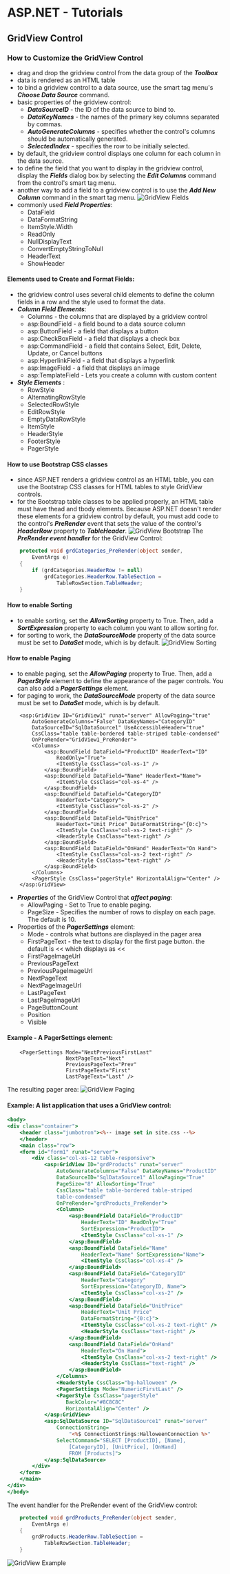 # ASP.NET - Tutorials


## GridView Control

### How to Customize the GridView Control
- drag and drop the gridview control from the data group of the ***Toolbox***
- data is rendered as an HTML table
- to bind a gridview control to a data source, use the smart tag menu's ***Choose Data Source*** command.
- basic properties of the gridview control:
  - ***DataSourceID*** - the ID of the data source to bind to.
  - ***DataKeyNames*** - the names of the primary key columns separated by commas.
  - ***AutoGenerateColumns*** - specifies whether the control's columns should be automatically generated.
  - ***SelectedIndex*** - specifies the row to be initially selected.
- by default, the gridview control displays one column for each column in the data source.
- to define the field that you want to display in the gridview control, display the ***Fields*** dialog box by selecting the ***Edit Columns*** command from the control's smart tag menu. 
- another way to add a field to a gridview control is to use the ***Add New Column*** command in the smart tag menu.
![GridView Fields](Images/gridviewImg1.png)
- commonly used ***Field Properties***:
  - DataField
  - DataFormatString
  - ItemStyle.Width
  - ReadOnly
  - NullDisplayText
  - ConvertEmptyStringToNull
  - HeaderText
  - ShowHeader
#### Elements used to Create and Format Fields:
- the gridview control uses several child elements to define the column fields in a row and the style used to format the data.
- ***Column Field Elements***:
  - Columns - the columns that are displayed by a gridview control
  - asp:BoundField - a field bound to a data source column
  - asp:ButtonField - a field that displays a button
  - asp:CheckBoxField - a field that displays a check box
  - asp:CommandField - a field that contains Select, Edit, Delete, Update, or Cancel buttons
  - asp:HyperlinkField - a field that displays a hyperlink
  - asp:ImageField - a field that displays an image
  - asp:TemplateField - Lets you create a column with custom content
- ***Style Elements*** :
  - RowStyle 
  - AlternatingRowStyle
  - SelectedRowStyle
  - EditRowStyle
  - EmptyDataRowStyle
  - ItemStyle
  - HeaderStyle
  - FooterStyle
  - PagerStyle
#### How to use Bootstrap CSS classes
- since ASP.NET renders a gridview control as an HTML table, you can use the Bootstrap CSS classes for HTML tables to style GridView controls.
- for the Bootstrap table classes to be applied properly, an HTML table must have thead and tbody elements. Because ASP.NET doesn't render these elements for a gridview control by default, you must add code to the control's ***PreRender*** event that sets the value of the control's ***HeaderRow*** property to ***TableHeader***.
![GridView Bootstrap](Images/gridviewImg2.png)
The ***PreRender event handler*** for the GridView Control:  
```C#
	protected void grdCategories_PreRender(object sender,
		EventArgs e)
	{
		if (grdCategories.HeaderRow != null)
			grdCategories.HeaderRow.TableSection =
				TableRowSection.TableHeader;
	}
```
#### How to enable Sorting
- to enable sorting, set the ***AllowSorting*** property to True. Then, add a ***SortExpression*** property to each column you want to allow sorting for. 
- for sorting to work, the ***DataSourceMode*** property of the data source must be set to ***DataSet*** mode, which is by default.
![GridView Sorting](Images/gridviewImg3.png)
#### How to enable Paging
- to enable paging, set the ***AllowPaging*** property to True. Then, add a ***PagerStyle*** element to define the appearance of the pager controls. You can also add a ***PagerSettings*** element.
- for paging to work, the ***DataSourceMode*** property of the data source must be set to ***DataSet*** mode, which is by default.  
```ASP.NET
	<asp:GridView ID="GridView1" runat="server" AllowPaging="true"
		AutoGenerateColumns="False" DataKeyNames="CategoryID"
		DataSourceID="SqlDataSource1" UseAccessibleHeader="true" 
		CssClass="table table-bordered table-striped table-condensed"
		OnPreRender="GridView1_PreRender">
		<Columns>
			<asp:BoundField DataField="ProductID" HeaderText="ID" 
				ReadOnly="True">
				<ItemStyle CssClass="col-xs-1" />
			</asp:BoundField>
			<asp:BoundField DataField="Name" HeaderText="Name">
				<ItemStyle CssClass="col-xs-4" />
			</asp:BoundField>
			<asp:BoundField DataField="CategoryID"
				HeaderText="Category"> 
				<ItemStyle CssClass="col-xs-2" />
			</asp:BoundField>
			<asp:BoundField DataField="UnitPrice"
				HeaderText="Unit Price" DataFormatString="{0:c}">
				<ItemStyle CssClass="col-xs-2 text-right" /> 
				<HeaderStyle CssClass="text-right" />
			</asp:BoundField>
			<asp:BoundField DataField="OnHand" HeaderText="On Hand"> 
				<ItemStyle CssClass="col-xs-2 text-right" />
				<HeaderStyle CssClass="text-right" />
			</asp:BoundField>
		</Columns>
		<PagerStyle CssClass="pagerStyle" HorizontalAlign="Center" />
	</asp:GridView>
```
- ***Properties*** of the GridView Control that ***affect paging***:
  - AllowPaging - Set to True to enable paging.
  - PageSize - Specifies the number of rows to display on each page. The default is 10. 
- Properties of the ***PagerSettings*** element:
  - Mode - controls what buttons are displayed in the pager area
  - FirstPageText - the text to display for the first page button. the default is &lt;&lt; which displays as <<
  - FirstPageImageUrl 
  - PreviousPageText
  - PreviousPageImageUrl
  - NextPageText
  - NextPageImageUrl
  - LastPageText
  - LastPageImageUrl
  - PageButtonCount
  - Position
  - Visible
#### Example - A PagerSettings element:
```ASP.NET
	<PagerSettings Mode="NextPreviousFirstLast" 
				   NextPageText="Next"
				   PreviousPageText="Prev"
				   FirstPageText="First"
				   LastPageText="Last" />
```  
The resulting pager area:
![GridView Paging](Images/gridviewImg4.png)
#### Example: A list application that uses a GridView control:
```ASP
<body>
<div class="container">
	<header class="jumbotron"><%-- image set in site.css --%>
	</header>
	<main class="row">
	<form id="form1" runat="server">
		<div class="col-xs-12 table-responsive">
			<asp:GridView ID="grdProducts" runat="server" 
				AutoGenerateColumns="False" DataKeyNames="ProductID" 
				DataSourceID="SqlDataSource1" AllowPaging="True"
				PageSize="8" AllowSorting="True" 
				CssClass="table table-bordered table-striped
				table-condensed" 
				OnPreRender="grdProducts_PreRender">
				<Columns>
					<asp:BoundField DataField="ProductID"
						HeaderText="ID" ReadOnly="True"
						SortExpression="ProductID">
						<ItemStyle CssClass="col-xs-1" />
					</asp:BoundField>
					<asp:BoundField DataField="Name"
						HeaderText="Name" SortExpression="Name">
						<ItemStyle CssClass="col-xs-4" />
					</asp:BoundField>
					<asp:BoundField DataField="CategoryID"
						HeaderText="Category"
						SortExpression="CategoryID, Name">
						<ItemStyle CssClass="col-xs-2" />
					</asp:BoundField>
					<asp:BoundField DataField="UnitPrice"
						HeaderText="Unit Price"
						DataFormatString="{0:c}">
						<ItemStyle CssClass="col-xs-2 text-right" />
						<HeaderStyle CssClass="text-right" />
					</asp:BoundField>
					<asp:BoundField DataField="OnHand"
						HeaderText="On Hand">
						<ItemStyle CssClass="col-xs-2 text-right" />
						<HeaderStyle CssClass="text-right" />
					</asp:BoundField>
				</Columns>
				<HeaderStyle CssClass="bg-halloween" />
				<PagerSettings Mode="NumericFirstLast" />
				<PagerStyle CssClass="pagerStyle"
				   BackColor="#8C8C8C"
				   HorizontalAlign="Center" />
			</asp:GridView>
			<asp:SqlDataSource ID="SqlDataSource1" runat="server" 
				ConnectionString=
					"<%$ ConnectionStrings:HalloweenConnection %>" 
				SelectCommand="SELECT [ProductID], [Name],
					[CategoryID], [UnitPrice], [OnHand]
					FROM [Products]">
			</asp:SqlDataSource>    
		</div>  
	</form>
	</main>
</div>
</body>
```  
The event handler for the PreRender event of the GridView control:
```C#
	protected void grdProducts_PreRender(object sender,
		EventArgs e)
	{
		grdProducts.HeaderRow.TableSection =
			TableRowSection.TableHeader;
	}
```  
![GridView Example](Images/gridviewImg5.png)
<br/>




